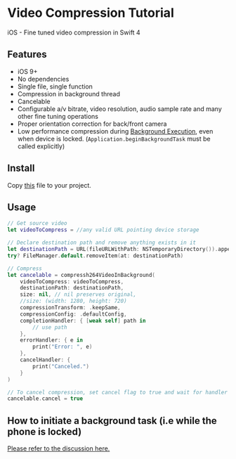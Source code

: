 # Video Compression Tutorial
iOS - Fine tuned video compression in Swift 4

## Features
* iOS 9+
* No dependencies
* Single file, single function
* Compression in background thread
* Cancelable
* Configurable a/v bitrate, video resolution, audio sample rate and many other fine tuning operations
* Proper orientation correction for back/front camera
* Low performance compression during [Background Execution](https://developer.apple.com/library/archive/documentation/iPhone/Conceptual/iPhoneOSProgrammingGuide/BackgroundExecution/BackgroundExecution.html), even when device is locked. (`Application.beginBackgroundTask` must be called explicitly)

## Install

Copy [this](https://raw.githubusercontent.com/diegoperini/VideoCompressionTutorial/master/VideoCompressionTutorial/VideoCompression.swift) file to your project.

## Usage

```swift
// Get source video
let videoToCompress = //any valid URL pointing device storage

// Declare destination path and remove anything exists in it
let destinationPath = URL(fileURLWithPath: NSTemporaryDirectory()).appendingPathComponent("compressed.mp4")
try? FileManager.default.removeItem(at: destinationPath)

// Compress
let cancelable = compressh264VideoInBackground(
    videoToCompress: videoToCompress,
    destinationPath: destinationPath,
    size: nil, // nil preserves original,
    //size: (width: 1280, height: 720) 
    compressionTransform: .keepSame,
    compressionConfig: .defaultConfig,
    completionHandler: { [weak self] path in
        // use path
    },
    errorHandler: { e in
        print("Error: ", e)
    },
    cancelHandler: {
        print("Canceled.")
    }
)

// To cancel compression, set cancel flag to true and wait for handler invoke
cancelable.cancel = true
```

## How to initiate a background task (i.e while the phone is locked)
[Please refer to the discussion here.](https://github.com/testfairy-blog/VideoCompressionTutorial/issues/1#issuecomment-518109326)
